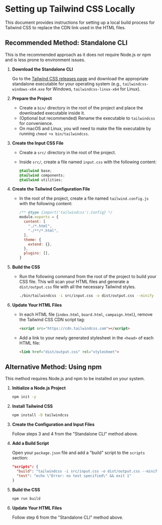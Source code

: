 # Setting up Tailwind CSS Locally

This document provides instructions for setting up a local build process for Tailwind CSS to replace the CDN link used in the HTML files.

## Recommended Method: Standalone CLI

This is the recommended approach as it does not require Node.js or npm and is less prone to environment issues.

1.  **Download the Standalone CLI**

    Go to the [Tailwind CSS releases page](https://github.com/tailwindlabs/tailwindcss/releases) and download the appropriate standalone executable for your operating system (e.g., `tailwindcss-windows-x64.exe` for Windows, `tailwindcss-linux-x64` for Linux).

2.  **Prepare the Project**

    *   Create a `bin/` directory in the root of the project and place the downloaded executable inside it.
    *   (Optional but recommended) Rename the executable to `tailwindcss` for convenience.
    *   On macOS and Linux, you will need to make the file executable by running `chmod +x bin/tailwindcss`.

3.  **Create the Input CSS File**

    *   Create a `src/` directory in the root of the project.
    *   Inside `src/`, create a file named `input.css` with the following content:

        ```css
        @tailwind base;
        @tailwind components;
        @tailwind utilities;
        ```

4.  **Create the Tailwind Configuration File**

    *   In the root of the project, create a file named `tailwind.config.js` with the following content:

        ```javascript
        /** @type {import('tailwindcss').Config} */
        module.exports = {
          content: [
            "./*.html",
            "./**/*.html",
          ],
          theme: {
            extend: {},
          },
          plugins: [],
        }
        ```

5.  **Build the CSS**

    *   Run the following command from the root of the project to build your CSS file. This will scan your HTML files and generate a `dist/output.css` file with all the necessary Tailwind styles.

        ```bash
        ./bin/tailwindcss -i src/input.css -o dist/output.css --minify
        ```

6.  **Update Your HTML Files**

    *   In each HTML file (`index.html`, `board.html`, `campaign.html`), remove the Tailwind CSS CDN script tag:

        ```html
        <script src="https://cdn.tailwindcss.com"></script>
        ```

    *   Add a link to your newly generated stylesheet in the `<head>` of each HTML file:

        ```html
        <link href="dist/output.css" rel="stylesheet">
        ```

## Alternative Method: Using npm

This method requires Node.js and npm to be installed on your system.

1.  **Initialize a Node.js Project**

    ```bash
    npm init -y
    ```

2.  **Install Tailwind CSS**

    ```bash
    npm install -D tailwindcss
    ```

3.  **Create the Configuration and Input Files**

    Follow steps 3 and 4 from the "Standalone CLI" method above.

4.  **Add a Build Script**

    Open your `package.json` file and add a "build" script to the `scripts` section:

    ```json
    "scripts": {
      "build": "tailwindcss -i src/input.css -o dist/output.css --minify",
      "test": "echo \"Error: no test specified\" && exit 1"
    }
    ```

5.  **Build the CSS**

    ```bash
    npm run build
    ```

6.  **Update Your HTML Files**

    Follow step 6 from the "Standalone CLI" method above.
